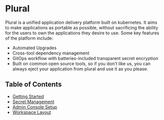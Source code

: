 # Plural

Plural is a unified application delivery platform built on kubernetes.  It aims to make applications as portable as possible, without sacrificing the ability for the users to own the applications they desire to use.  Some key features of the platform include:

* Automated Upgrades
* Cross-tool dependency management
* GitOps workflow with batteries-included transparent secret encryption
* Built on common open source tools, so if you don't like us, you can always eject your application from plural and use it as you please.

## Table of Contents

- [Getting Started](docs/GettingStarted.md)
- [Secret Management](docs/SecretManagement.md)
- [Admin Console Setup](docs/AdminConsole.md)
- [Workspace Layout](docs/WorkspaceLayout.md)